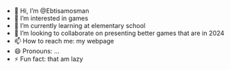- 👋 Hi, I’m @Ebtisamosman
- 👀 I’m interested in games
- 🌱 I’m currently learning at elementary school 
- 💞️ I’m looking to collaborate on presenting better games that are in 2024
- 📫 How to reach me: my webpage
- 😄 Pronouns: ...
- ⚡ Fun fact: that am lazy 

<!---
Ebtisamosman/Ebtisamosman is a ✨ special ✨ repository because its `README.md` (this file) appears on your GitHub profile.
You can click the Preview link to take a look at your changes.
--->
